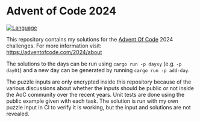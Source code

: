 # Advent of Code 2024

[![Language](https://img.shields.io/badge/Language-rust-red)](https://rust-lang.org/)

This repository contains my solutions for the [Advent Of Code](https://adventofcode.com/) 2024 challenges.
For more information visit: https://adventofcode.com/2024/about

The solutions to the days can be run using `cargo run -p dayxy` (e.g. `-p day01`) and a new day can be generated by running `cargo run -p add-day`.

The puzzle inputs are only encrypted inside this repository because of the various discussions about whether the inputs should be public or not inside the AoC community over the recent years.
Unit tests are done using the public example given with each task.
The solution is run with my own puzzle input in CI to verify it is working, but the input and solutions are not revealed.
